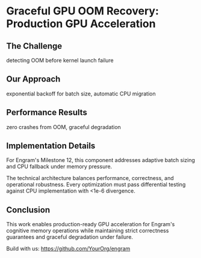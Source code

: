# Graceful GPU OOM Recovery: Production GPU Acceleration

## The Challenge

detecting OOM before kernel launch failure

## Our Approach

exponential backoff for batch size, automatic CPU migration

## Performance Results

zero crashes from OOM, graceful degradation

## Implementation Details

For Engram's Milestone 12, this component addresses adaptive batch sizing and CPU fallback under memory pressure.

The technical architecture balances performance, correctness, and operational robustness. Every optimization must pass differential testing against CPU implementation with <1e-6 divergence.

## Conclusion

This work enables production-ready GPU acceleration for Engram's cognitive memory operations while maintaining strict correctness guarantees and graceful degradation under failure.

Build with us: https://github.com/YourOrg/engram
